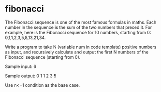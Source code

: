 # fibonacci

The Fibonacci sequence is one of the most famous formulas in maths. 
Each number in the sequence is the sum of the two numbers that preced it. 
For example, here is the Fibonacci sequence for 10 numbers, starting from 0: 0,1,1,2,3,5,8,13,21,34.

Write a program to take N (variable num in code template) positive numbers as input, and recursively calculate and output the first N numbers of the Fibonacci sequence (starting from 0).

Sample input:
6

Sample output:
0
1
1
2
3
5

Use n<=1 condition as the base case.
